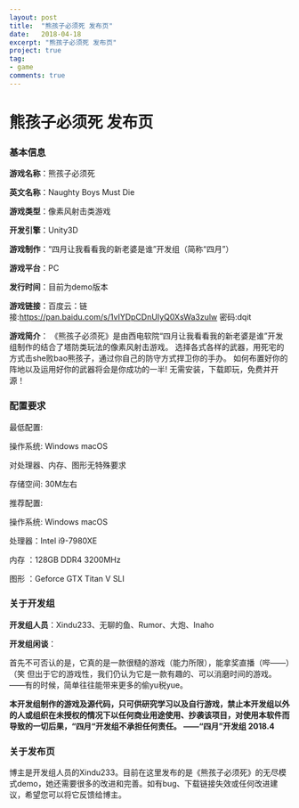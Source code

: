 ```yaml
---
layout: post
title:  "熊孩子必须死 发布页"
date:   2018-04-18
excerpt: "熊孩子必须死 发布页"
project: true
tag:
- game
comments: true
---
```

# 熊孩子必须死 发布页

### 基本信息

**游戏名称**：熊孩子必须死

**英文名称**：Naughty Boys Must Die

**游戏类型**：像素风射击类游戏

**开发引擎**：Unity3D

**游戏制作**：“四月让我看看我的新老婆是谁”开发组（简称“四月”）

**游戏平台**：PC

**发行时间**：目前为demo版本

**游戏链接**：百度云：链接:https://pan.baidu.com/s/1vIYDpCDnUIyQ0XsWa3zulw  密码:dqit

**游戏简介**：
《熊孩子必须死》是由西电软院“四月让我看看我的新老婆是谁”开发组制作的结合了塔防类玩法的像素风射击游戏。
选择各式各样的武器，用死宅的方式击she败bao熊孩子，通过你自己的防守方式捍卫你的手办。
如何布置好你的阵地以及运用好你的武器将会是你成功的一半!
无需安装，下载即玩，免费并开源！

### 配置要求

最低配置:

操作系统: Windows macOS

对处理器、内存、图形无特殊要求

存储空间: 30M左右

推荐配置:

操作系统: Windows macOS

处理器：Intel i9-7980XE

内存 ：128GB DDR4 3200MHz

图形 ：Geforce GTX Titan V SLI

### 关于开发组

**开发组人员**：Xindu233、无聊的鱼、Rumor、大炮、Inaho

**开发组闲谈**：

首先不可否认的是，它真的是一款很糙的游戏（能力所限），能拿奖直播（哔——）（笑
但出于它的游戏性，我们仍认为它是一款有趣的、可以消磨时间的游戏。
——有的时候，简单往往能带来更多的偷yu税yue。

**本开发组制作的游戏及源代码，只可供研究学习以及自行游戏，禁止本开发组以外的人或组织在未授权的情况下以任何商业用途使用、抄袭该项目，对使用本软件而导致的一切后果，“四月“开发组不承担任何责任。**
                                         **——“四月”开发组 2018.4**

### 关于发布页

博主是开发组人员的Xindu233。目前在这里发布的是《熊孩子必须死》的无尽模式demo，她还需要很多的改进和完善。如有bug、下载链接失效或任何改进建议，希望您可以将它反馈给博主。
